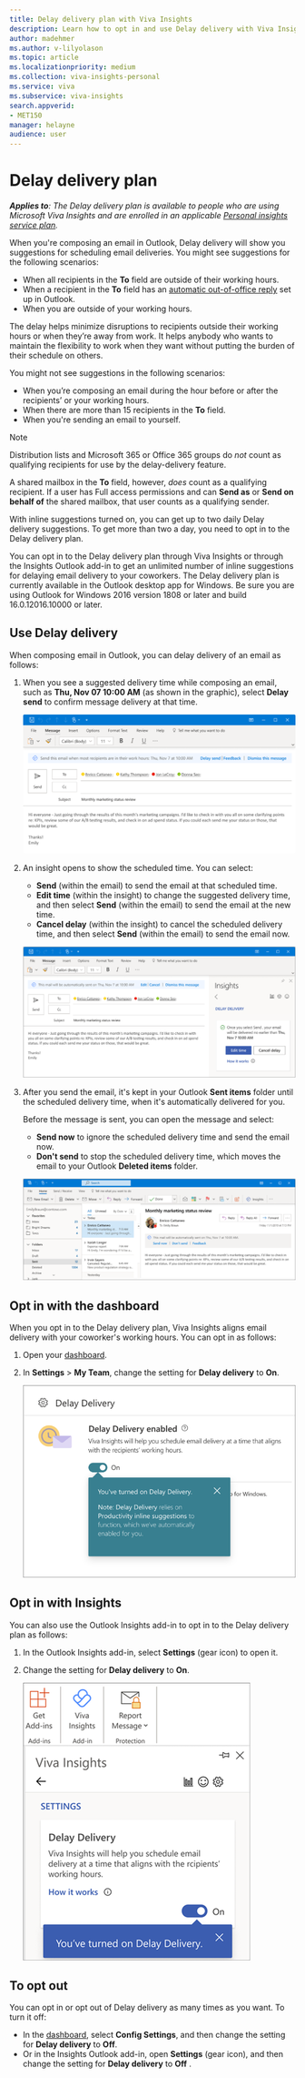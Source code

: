 ```yaml
---
title: Delay delivery plan with Viva Insights
description: Learn how to opt in and use Delay delivery with Viva Insights for suggestions on when to send email during your coworker's working hours
author: madehmer
ms.author: v-lilyolason
ms.topic: article
ms.localizationpriority: medium 
ms.collection: viva-insights-personal 
ms.service: viva 
ms.subservice: viva-insights 
search.appverid: 
- MET150 
manager: helayne
audience: user
---
```


# Delay delivery plan

_**Applies to**: The Delay delivery plan is available to people who are using Microsoft Viva Insights and are enrolled in an applicable [Personal insights service plan](../overview/plans-environments.md)._

When you're composing an email in Outlook, Delay delivery will show you suggestions for scheduling email deliveries. You might see suggestions for the following scenarios:

* When all recipients in the **To** field are outside of their working hours.
* When a recipient in the **To** field has an [automatic out-of-office reply](https://support.microsoft.com/office/send-automatic-out-of-office-replies-from-outlook-9742f476-5348-4f9f-997f-5e208513bd67) set up in Outlook.
* When you are outside of your working hours.

The delay helps minimize disruptions to recipients outside their working hours or when they’re away from work. It helps anybody who wants to maintain the flexibility to work when they want without putting the burden of their schedule on others.

You might not see suggestions in the following scenarios:

* When you’re composing an email during the hour before or after the recipients’ or your working hours.
* When there are more than 15 recipients in the **To** field.
* When you're sending an email to yourself.

>[!NOTE]
> Distribution lists and Microsoft 365 or Office 365 groups do *not* count as qualifying recipients for use by the delay-delivery feature.
>
> A shared mailbox in the **To** field, however, *does* count as a qualifying recipient. If a user has Full access permissions and can **Send as** or **Send on behalf of** the shared mailbox, that user counts as a qualifying sender.

With inline suggestions turned on, you can get up to two daily Delay delivery suggestions. To get more than two a day, you need to opt in to the Delay delivery plan.

You can opt in to the Delay delivery plan through Viva Insights or through the Insights Outlook add-in to get an unlimited number of inline suggestions for delaying email delivery to your coworkers. The Delay delivery plan is currently available in the Outlook desktop app for Windows. Be sure you are using Outlook for Windows 2016 version 1808 or later and build 16.0.12016.10000 or later.

## Use Delay delivery

When composing email in Outlook, you can delay delivery of an email as follows:

1. When you see a suggested delivery time while composing an email, such as **Thu, Nov 07 10:00 AM** (as shown in the graphic), select **Delay send** to confirm message delivery at that time.

   ![Delay delivery inline suggestion](../../Images/mya/use/delay-delivery.png)

2. An insight opens to show the scheduled time. You can select:

   * **Send** (within the email) to send the email at that scheduled time.
   * **Edit time** (within the insight) to change the suggested delivery time, and then select **Send** (within the email) to send the email at the new time.
   * **Cancel delay** (within the insight) to cancel the scheduled delivery time, and then select **Send** (within the email) to send the email now.

   ![Delay delivery insight options](../../Images/mya/use/delay-options.png)

3. After you send the email, it's kept in your Outlook **Sent items** folder until the scheduled delivery time, when it's automatically delivered for you.

   Before the message is sent, you can open the message and select:

   * **Send now** to ignore the scheduled delivery time and send the email now.
   * **Don't send** to stop the scheduled delivery time, which moves the email to your Outlook **Deleted items** folder.

   ![Delay delivery options after being sent](../../Images/mya/use/delay-options-2.png)

## Opt in with the dashboard

When you opt in to the Delay delivery plan, Viva Insights aligns email delivery with your coworker's working hours. You can opt in as follows:

1. Open your [dashboard](https://myanalytics.microsoft.com).
2. In **Settings** > **My Team**, change the setting for **Delay delivery** to **On**.

   ![Turn on Delay delivery in the dashboard](../../Images/mya/use/delay-mya.png)

## Opt in with Insights

You can also use the Outlook Insights add-in to opt in to the Delay delivery plan as follows:

1. In the Outlook Insights add-in, select **Settings** (gear icon) to open it.
2. Change the setting for **Delay delivery** to **On**.

   ![Turn on Delay delivery in the Insights add-in.](../../Images/mya/use/delay-add-in.png)

## To opt out

You can opt in or opt out of Delay delivery as many times as you want. To turn it off:

* In the [dashboard](https://myanalytics.microsoft.com), select **Config Settings**, and then change the setting for **Delay delivery** to **Off**.
* Or in the Insights Outlook add-in, open **Settings** (gear icon), and then change the setting for **Delay delivery** to **Off** .
